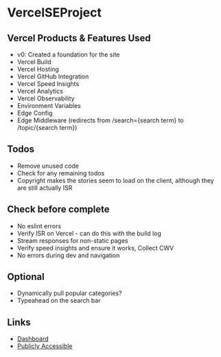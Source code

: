 # VercelSEProject
 
## Vercel Products & Features Used
- v0: Created a foundation for the site
- Vercel Build
- Vercel Hosting
- Vercel GitHub Integration
- Vercel Speed Insights
- Vercel Analytics
- Vercel Observability
- Environment Variables
- Edge Config
- Edge Middleware (redirects from /search={search term} to /topic/{search term})

## Todos
- Remove unused code
- Check for any remaining todos
- Copyright makes the stories seem to load on the client, although they are still actually ISR

## Check before complete
- No eslint errors
- Verify ISR on Vercel - can do this with the build log
- Stream responses for non-static pages
- Verify speed insights and ensure it works, Collect CWV
- No errors during dev and navigation

## Optional
- Dynamically pull popular categories?
- Typeahead on the search bar

## Links
- [Dashboard](https://vercel.com/rawwebdesigns-projects/vercel-se-project)
- [Publicly Accessible](https://vercel-se-project.vercel.app/)